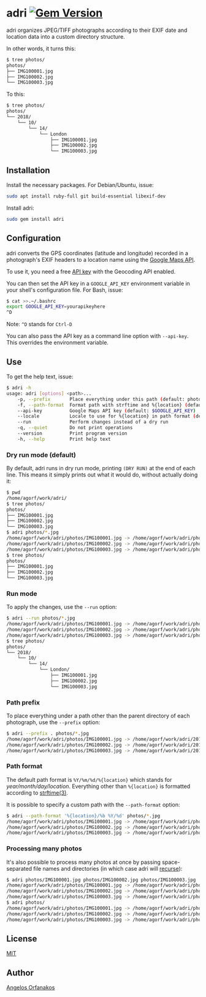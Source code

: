 # adri [![Gem Version](https://badge.fury.io/rb/adri.svg)](http://badge.fury.io/rb/adri)

adri organizes JPEG/TIFF photographs according to their EXIF date and location
data into a custom directory structure.

In other words, it turns this:

```sh
$ tree photos/
photos/
├── IMG100001.jpg
├── IMG100002.jpg
└── IMG100003.jpg
```

To this:

```sh
$ tree photos/
photos/
└── 2018/
    └── 10/
        └── 14/
            └── London
                ├── IMG100001.jpg
                ├── IMG100002.jpg
                └── IMG100003.jpg
```

## Installation

Install the necessary packages. For Debian/Ubuntu, issue:

```sh
sudo apt install ruby-full git build-essential libexif-dev
```

Install adri:

```sh
sudo gem install adri
```

## Configuration

adri converts the GPS coordinates (latitude and longitude) recorded in a
photograph's EXIF headers to a location name using the [Google Maps API][].

To use it, you need a free [API key][] with the Geocoding API enabled.

You can then set the API key in a `GOOGLE_API_KEY` environment variable in your
shell's configuration file. For Bash, issue:

```sh
$ cat >>.~/.bashrc
export GOOGLE_API_KEY=yourapikeyhere
^D
```

Note: `^D` stands for `Ctrl-D`

You can also pass the API key as a command line option with `--api-key`. This
overrides the environment variable.

## Use

To get the help text, issue:

```sh
$ adri -h
usage: adri [options] <path>...
    -p, --prefix       Place everything under this path (default: photo parent directory)
    -f, --path-format  Format path with strftime and %{location} (default: %Y/%m/%d/%{location})
    --api-key          Google Maps API key (default: $GOOGLE_API_KEY)
    --locale           Locale to use for %{location} in path format (default: en)
    --run              Perform changes instead of a dry run
    -q, --quiet        Do not print operations
    --version          Print program version
    -h, --help         Print help text
```

### Dry run mode (default)

By default, adri runs in dry run mode, printing `(DRY RUN)` at the end of each
line. This means it simply prints out what it would do, without actually doing
it:

```sh
$ pwd
/home/agorf/work/adri/
$ tree photos/
photos/
├── IMG100001.jpg
├── IMG100002.jpg
└── IMG100003.jpg
$ adri photos/*.jpg
/home/agorf/work/adri/photos/IMG100001.jpg -> /home/agorf/work/adri/photos/2018/10/14/London/IMG100001.jpg (DRY RUN)
/home/agorf/work/adri/photos/IMG100002.jpg -> /home/agorf/work/adri/photos/2018/10/14/London/IMG100002.jpg (DRY RUN)
/home/agorf/work/adri/photos/IMG100003.jpg -> /home/agorf/work/adri/photos/2018/10/14/London/IMG100003.jpg (DRY RUN)
$ tree photos/
photos/
├── IMG100001.jpg
├── IMG100002.jpg
└── IMG100003.jpg
```

### Run mode

To apply the changes, use the `--run` option:

```sh
$ adri --run photos/*.jpg
/home/agorf/work/adri/photos/IMG100001.jpg -> /home/agorf/work/adri/photos/2018/10/14/London/IMG100001.jpg
/home/agorf/work/adri/photos/IMG100002.jpg -> /home/agorf/work/adri/photos/2018/10/14/London/IMG100002.jpg
/home/agorf/work/adri/photos/IMG100003.jpg -> /home/agorf/work/adri/photos/2018/10/14/London/IMG100003.jpg
$ tree photos/
photos/
└── 2018/
    └── 10/
        └── 14/
            └── London/
                ├── IMG100001.jpg
                ├── IMG100002.jpg
                └── IMG100003.jpg
```

### Path prefix

To place everything under a path other than the parent directory of each
photograph, use the `--prefix` option:

```sh
$ adri --prefix . photos/*.jpg
/home/agorf/work/adri/photos/IMG100001.jpg -> /home/agorf/work/adri/2018/10/14/London/IMG100001.jpg (DRY RUN)
/home/agorf/work/adri/photos/IMG100002.jpg -> /home/agorf/work/adri/2018/10/14/London/IMG100002.jpg (DRY RUN)
/home/agorf/work/adri/photos/IMG100003.jpg -> /home/agorf/work/adri/2018/10/14/London/IMG100003.jpg (DRY RUN)
```

### Path format

The default path format is `%Y/%m/%d/%{location}` which stands for
_year/month/day/location_. Everything other than `%{location}` is formatted
according to [strftime(3)][strftime].

It is possible to specify a custom path with the `--path-format` option:

```sh
$ adri --path-format '%{location}/%b %Y/%d' photos/*.jpg
/home/agorf/work/adri/photos/IMG100001.jpg -> /home/agorf/work/adri/photos/London/Oct 2018/14/IMG100001.jpg (DRY RUN)
/home/agorf/work/adri/photos/IMG100002.jpg -> /home/agorf/work/adri/photos/London/Oct 2018/14/IMG100002.jpg (DRY RUN)
/home/agorf/work/adri/photos/IMG100003.jpg -> /home/agorf/work/adri/photos/London/Oct 2018/14/IMG100003.jpg (DRY RUN)
```

### Processing many photos

It's also possible to process many photos at once by passing space-separated
file names and directories (in which case adri will [recurse][]):

```sh
$ adri photos/IMG100001.jpg photos/IMG100002.jpg photos/IMG100003.jpg
/home/agorf/work/adri/photos/IMG100001.jpg -> /home/agorf/work/adri/photos/2018/10/14/London/IMG100001.jpg (DRY RUN)
/home/agorf/work/adri/photos/IMG100002.jpg -> /home/agorf/work/adri/photos/2018/10/14/London/IMG100002.jpg (DRY RUN)
/home/agorf/work/adri/photos/IMG100003.jpg -> /home/agorf/work/adri/photos/2018/10/14/London/IMG100003.jpg (DRY RUN)
$ adri photos/
/home/agorf/work/adri/photos/IMG100001.jpg -> /home/agorf/work/adri/photos/2018/10/14/London/IMG100001.jpg (DRY RUN)
/home/agorf/work/adri/photos/IMG100002.jpg -> /home/agorf/work/adri/photos/2018/10/14/London/IMG100002.jpg (DRY RUN)
/home/agorf/work/adri/photos/IMG100003.jpg -> /home/agorf/work/adri/photos/2018/10/14/London/IMG100003.jpg (DRY RUN)
```

## License

[MIT][]

## Author

[Angelos Orfanakos](https://agorf.gr/contact/)

[Bundler]: https://bundler.io/
[Google Maps API]: https://developers.google.com/maps/documentation/javascript/examples/geocoding-reverse
[API key]: https://cloud.google.com/maps-platform/#get-started
[MIT]: https://github.com/agorf/adri/blob/master/LICENSE.txt
[recurse]: https://softwareengineering.stackexchange.com/a/184600/316578
[strftime]: http://man7.org/linux/man-pages/man3/strftime.3.html

